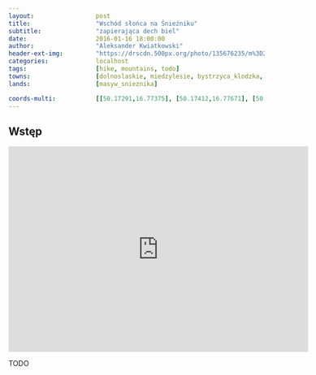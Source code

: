 ```yaml
---
layout:                 post
title:                  "Wschód słońca na Śnieżniku"
subtitle:               "zapierająca dech biel"
date:                   2016-01-16 18:00:00
author:                 "Aleksander Kwiatkowski"
header-ext-img:         "https://drscdn.500px.org/photo/135676235/m%3D2048/3a0012bddd40baf38c5ca657e200284d"
categories:             localhost
tags:                   [hike, mountains, todo]
towns:                  [dolnoslaskie, miedzylesie, bystrzyca_klodzka, stronie_slaskie]
lands:                  [masyw_snieznika]

coords-multi:           [[50.17291,16.77375], [50.17412,16.77671], [50.17673,16.77559], [50.17926,16.78177], [50.17885,16.79207], [50.18225,16.79254], [50.18302,16.79121], [50.18970,16.80194], [50.19171,16.80237], [50.19212,16.80580], [50.19459,16.81065], [50.19687,16.81392], [50.19487,16.81855], [50.19690,16.82353], [50.20168,16.83318], [50.20775,16.83258], [50.20396,16.83881], [50.20750,16.84760]]
---
```



Wstęp
-----

<iframe height='405' width='590' frameborder='0' allowtransparency='true' scrolling='no' src='https://www.strava.com/activities/472921031/embed/2903f0ce8713b2ae4a3d5b837cc6093b018095a3'></iframe>

TODO
